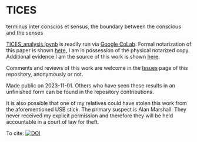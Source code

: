 # TICES
terminus inter conscios et sensus, the boundary between the conscious and the senses

[TICES_analysis.ipynb](https://github.com/dyl4nm4rsh4ll/TICES/blob/main/TICES_analysis.ipynb) is readily run via [Google CoLab](https://colab.research.google.com/). Formal notarization of this paper is shown [here](https://github.com/dyl4nm4rsh4ll/TICES/blob/main/20231031_TICES_notarization.jpg), I am in possession of the physical notarized copy. Additional evidence I am the source of this work is shown [here](https://github.com/dyl4nm4rsh4ll/TICES/blob/main/supplemental.pdf). 

Comments and reviews of this work are welcome in the [Issues](https://github.com/dyl4nm4rsh4ll/TICES/issues) page of this repository, anonymously or not.

Made public on 2023-11-01. Others who have seen these results in an unfinished form can be found in the repository contributions.

It is also possible that one of my relatives could have stolen this work from the aforementioned USB stick. The primary suspect is Alan Marshall. They never received my explicit permission and therefore they will be held accountable in a court of law for theft. 

To cite: [![DOI](https://zenodo.org/badge/712282968.svg)](https://zenodo.org/doi/10.5281/zenodo.10067747)
